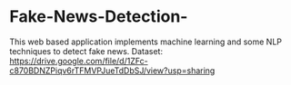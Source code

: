 # Fake-News-Detection-
This web based application implements machine learning and some NLP techniques to detect fake news. 
Dataset: https://drive.google.com/file/d/1ZFc-c870BDNZPiqv6rTFMVPJueTdDbSJ/view?usp=sharing
